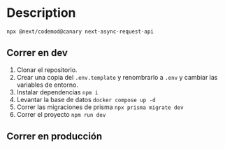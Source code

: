 # Description

```
npx @next/codemod@canary next-async-request-api
```

## Correr en dev

1. Clonar el repositorio.
2. Crear una copia del `.env.template` y renombrarlo a `.env` y cambiar las variables de entorno.
3. Instalar dependencias `npm i`
4. Levantar la base de datos `docker compose up -d`
5. Correr las migraciones de prisma `npx prisma migrate dev`
6. Correr el proyecto `npm run dev`

## Correr en producción
